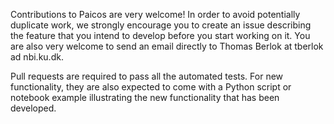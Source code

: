 Contributions to Paicos are very welcome! In order to avoid potentially duplicate work, we strongly encourage you to create an issue describing the feature that you intend to develop
before you start working on it. You are also very welcome to send an email directly to Thomas Berlok at tberlok ad nbi.ku.dk.

Pull requests are required to pass all the automated tests. For new functionality, they are also expected to come with a Python script or notebook example
illustrating the new functionality that has been developed.
